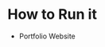<h1>How to Run it</h1>

<ul>
  <li>Portfolio Website</li>
  <a href = "https://owais-bootstrap.netlify.app/">
</ul>


